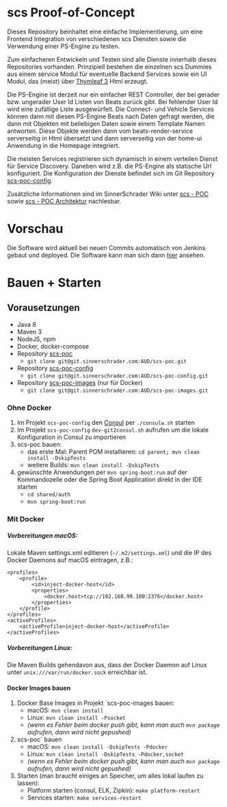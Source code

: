 # scs Proof-of-Concept

Dieses Repository beinhaltet eine einfache Implementierung, um eine Frontend
Integration von verschiedenen scs Diensten sowie die Verwendung einer
PS-Engine zu testen.

Zum einfacheren Entwickeln und Testen sind alle Dienste innerhalb dieses
Repositories vorhanden. Prinzipiell bestehen die einzelnen scs Dummies aus
einem service Modul für eventuelle Backend Services sowie ein UI Modul, das (meist)
über [Thymleaf 3](http://www.thymeleaf.org/) Html erzeugt.

Die PS-Engine ist derzeit nur ein einfacher REST Controller, der bei gerader bzw.
ungerader User Id Listen von Beats zurück gibt. Bei fehlender User Id wird eine
zufällige Liste ausgewürfelt.
Die Connect- und Vehicle Services können dann mit diesen PS-Engine Beats nach
Daten gefragt werden, die dann mit Objekten mit beliebigen Daten sowie einem
Template Namen antworten. Diese Objekte werden dann vom beats-render-service
serverseitig in Html übersetzt und dann serverseitig von der home-ui Anwendung
in die Homepage integriert.

Die meisten Services registrieren sich dynamisch in einem verteilen Dienst für
Service Discovery. Daneben wird z.B. die PS-Engine als statische Url konfiguriert.
Die Konfiguration der Dienste befindet sich im Git Repository
[scs-poc-config](scs-poc-config).

Zusätzliche Informationen sind im SinnerSchrader Wiki unter
[scs - POC](https://wiki.sinnerschrader.com/display/AUDI/scs+-+POC)
sowie
[scs - POC Architektur](https://wiki.sinnerschrader.com/display/AUDI/scs+-+POC+Architektur)
nachlesbar.

# Vorschau

Die Software wird aktuell bei neuen Commits automatisch von Jenkins gebaut und
deployed. Die Software kann man sich dann
[hier](http://node1-klasch1.x-temp.ham2.szops.net:4000/home-ui/)
ansehen.

# Bauen + Starten

## Vorausetzungen

+ Java 8
+ Maven 3
+ NodeJS, npm
+ Docker, docker-compose
+ Repository [scs-poc](https://git.sinnerschrader.com/AUD/scs-poc)
    + `git clone git@git.sinnerschrader.com:AUD/scs-poc.git`
+ Repository [scs-poc-config](https://git.sinnerschrader.com/AUD/scs-poc-config)
    + `git clone git@git.sinnerschrader.com:AUD/scs-poc-config.git`
+ Repository [scs-poc-images](https://git.sinnerschrader.com/AUD/scs-poc-images) (nur für Docker)
    + `git clone git@git.sinnerschrader.com:AUD/scs-poc-images.git`

### Ohne Docker

1. Im Projekt `scs-poc-config` den [Consul](https://www.consul.io/) per
`./consulw.sh` starten
1. Im Projekt `scs-poc-config` `dev-git2consul.sh` aufrufen um die lokale Konfiguration in Consul
zu importieren
1. scs-poc bauen:
    + das erste Mal: Parent POM installieren: `cd parent; mvn clean install -DskipTests`
    + weitere Builds: `mvn clean install -DskipTests`
1. gewünschte Anwendungen per `mvn spring-boot:run` auf der
Kommandozeile oder die Spring Boot Application direkt in der IDE starten
    + `cd shared/auth`
    + `mvn spring-boot:run`

### Mit Docker

##### Vorbereitungen macOS:
Lokale Maven settings.xml editieren (`~/.m2/settings.xml`) und die IP des Docker Daemons auf macOS eintragen, z.B.: 

    <profiles>
        <profile>
            <id>inject-docker-host</id>
            <properties>
                <docker.host>tcp://192.168.99.100:2376</docker.host>
            </properties>
        </profile>
    </profiles>   
    <activeProfiles>
        <activeProfile>inject-docker-host</activeProfile>
    </activeProfiles>
        
##### Vorbereitungen Linux:
Die Maven Builds gehendavon aus, dass der Docker Daemon auf Linux unter `unix:///var/run/docker.sock` erreichbar ist.

#### Docker Images bauen
1. Docker Base Images in Projekt `scs-poc-images bauen:
    + macOS: `mvn clean install`
    + Linux: `mvn clean install -Psocket` 
    - _(wenn es Fehler beim docker push gibt, kann man auch `mvn package` aufrufen, dann wird nicht gepushed)_
1. scs-poc` bauen
    + macOS: `mvn clean install -DskipTests -Pdocker`
    + Linux: `mvn clean install -DskipTests -Pdocker,socket`
    - _(wenn es Fehler beim docker push gibt, kann man auch `mvn package` aufrufen, dann wird nicht gepushed)_
1. Starten (man braucht einiges an Speicher, um alles lokal laufen zu lassen):
    + Platform starten (consul, ELK, Zipkin): `make platform-restart`
    + Services starten: `make services-restart`
    


